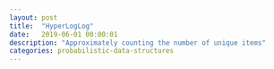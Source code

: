 ```yaml
---
layout: post
title:  "HyperLogLog"
date:   2019-06-01 00:00:01
description: "Approximately counting the number of unique items"
categories: probabilistic-data-structures
---
```


